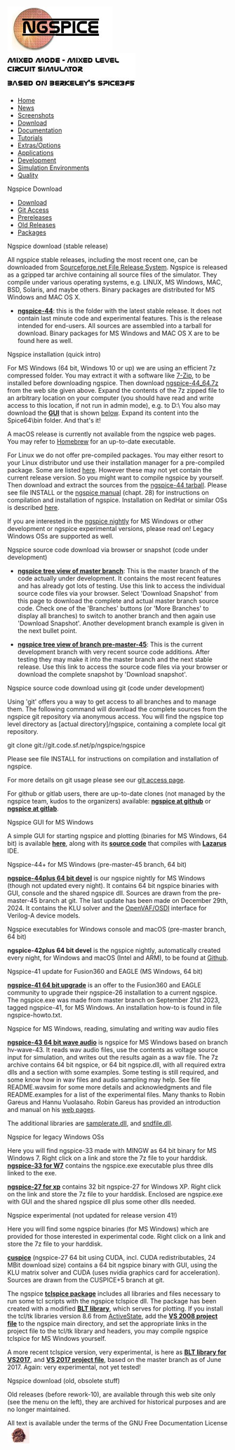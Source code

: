 ![NGSPICE](./images/nglogo.jpg) ![Mixed mode - mixed level circuit simulator - based on Berkeley's Spice3f5](./images/ngtext2.jpg) [](https://sourceforge.net/projects/ngspice)

-   [Home](./index.html)
-   [News](./news.html)
-   [Screenshots](https://sourceforge.net/projects/ngspice/)
-   [Download](https://sourceforge.net/project/showfiles.php?group_id=38962)
-   [Documentation](./docs.html)
-   [Tutorials](./tutorials.html)
-   [Extras/Options](./extras.html)
-   [Applications](./applic.html)
-   [Development](./devel.html)
-   [Simulation Environments](./resources.html)
-   [Quality](./quality.html)

Ngspice Download

-   [Download](https://sourceforge.net/project/showfiles.php?group_id=38962)
-   [Git Access](gitaccess.html)
-   [Prereleases](prereleases.html)
-   [Old Releases](oldreleases.html)
-   [Packages](packages.html)

Ngspice download (stable release)

All ngspice stable releases, including the most recent one, can be downloaded from [Sourceforge.net File Release System](https://sourceforge.net/projects/ngspice/files/ng-spice-rework/). Ngspice is released as a gzipped tar archive containing all source files of the simulator. They compile under various operating systems, e.g. LINUX, MS Windows, MAC, BSD, Solaris, and maybe others. Binary packages are distributed for MS Windows and MAC OS X.

-   [**ngspice-44**](https://sourceforge.net/projects/ngspice/files/ng-spice-rework/44/): this is the folder with the latest stable release. It does not contain last minute code and experimental features. This is the release intended for end-users. All sources are assembled into a tarball for download. Binary packages for MS Windows and MAC OS X are to be found here as well.

Ngspice installation (quick intro)

For MS Windows (64 bit, Windows 10 or up) we are using an efficient 7z compressed folder. You may extract it with a software like [7-Zip](https://7-zip.de/index.html), to be installed before downloading ngspice. Then download [ngspice-44\_64.7z](https://sourceforge.net/projects/ngspice/files/ng-spice-rework/44/ngspice-44_64.7z) from the web site given above. Expand the contents of the 7z zipped file to an arbitrary location on your computer (you should have read and write access to this location, if not run in admin mode), e.g. to D:\\ You also may download the [**GUI**](https://ngspice.sourceforge.io/experimental/ngspice_start.7z) that is shown [below](./download.html#bin1). Expand its content into the Spice64\bin folder. And that's it!

A macOS release is currently not available from the ngspice web pages. You may refer to [Homebrew](https://formulae.brew.sh/formula/ngspice) for an up-to-date executable.

For Linux we do not offer pre-compiled packages. You may either resort to your Linux distributor und use their installation manager for a pre-compiled package. Some are listed [here](packages.html). However these may not yet contain the current release version. So you might want to compile ngspice by yourself. Then download and extract the sources from the [ngspice-44 tarball](https://sourceforge.net/projects/ngspice/files/ng-spice-rework/44/ngspice-44.tar.gz). Please see file INSTALL or the [ngspice manual](https://sourceforge.net/projects/ngspice/files/ng-spice-rework/44/ngspice-44-manual.pdf) (chapt. 28) for instructions on compilation and installation of ngspice. Installation on RedHat or similar OSs is described [here](https://sourceforge.net/projects/ngspice/files/ng-spice-rework/44/NGSPICE%20on%20Red%20Hat%20Like%20Distributions.pdf).

If you are interested in the [ngspice nightly](./download.html#nightly) for MS Windows or other development or ngspice experimental versions, please read on! Legacy Windows OSs are supported as well.

Ngspice source code download via browser or snapshot (code under development)

-   [**ngspice tree view of master branch**](https://sourceforge.net/p/ngspice/ngspice/ci/master/tree/): This is the master branch of the code actually under development. It contains the most recent features and has already got lots of testing. Use this link to access the individual source code files via your browser. Select 'Download Snapshot' from this page to download the complete and actual master branch source code. Check one of the 'Branches' buttons (or 'More Branches' to display all branches) to switch to another branch and then again use 'Download Snapshot'. Another development branch example is given in the next bullet point.



-   [**ngspice tree view of branch pre-master-45**](https://sourceforge.net/p/ngspice/ngspice/ci/pre-master-45/tree/): This is the current development branch with very recent source code additions. After testing they may make it into the master branch and the next stable release. Use this link to access the source code files via your browser or download the complete snapshot by 'Download snapshot'.

Ngspice source code download using git (code under development)

Using 'git' offers you a way to get access to all branches and to manage them. The following command will download the complete sources from the ngspice git repository via anonymous access. You will find the ngspice top level directory as \[actual directory\]/ngspice, containing a complete local git repository.

git clone git://git.code.sf.net/p/ngspice/ngspice

Please see file INSTALL for instructions on compilation and installation of ngspice.

For more details on git usage please see our [git access page](./gitaccess.html).

For github or gitlab users, there are up-to-date clones (not managed by the ngspice team, kudos to the organizers) available: [**ngspice at github**](https://github.com/danchitnis/ngspice-sf-mirror/tree/pre-master-44) or [**ngspice at gitlab**](https://gitlab.com/ngspice/ngspice/-/tree/pre-master-44).

Ngspice GUI for MS Windows

A simple GUI for starting ngspice and plotting (binaries for MS Windows, 64 bit) is available [**here**](https://ngspice.sourceforge.io/experimental/ngspice_start.7z), along with its [**source code**](https://ngspice.sourceforge.io/experimental/ng_gui_sources.7z) that compiles with [**Lazarus**](https://www.lazarus-ide.org/) IDE.



Ngspice-44+ for MS Windows (pre-master-45 branch, 64 bit)

[**ngspice-44plus 64 bit devel**](https://ngspice.sourceforge.io/experimental/ngspice-44plus-pre-master-45.7z) is our ngspice nightly for MS Windows (though not updated every night). It contains 64 bit ngspice binaries with GUI, console and the shared ngspice dll. Sources are drawn from the pre-master-45 branch at git. The last update has been made on December 29th, 2024. It contains the KLU solver and the [OpenVAF/OSDI](https://openvaf.semimod.de/docs/getting-started/introduction/) interface for Verilog-A device models.

Ngspice executables for Windows console and macOS (pre-master branch, 64 bit)

**ngspice-42plus 64 bit devel** is the ngspice nightly, automatically created every night, for Windows and macOS (Intel and ARM), to be found at [Github](https://github.com/gatk555/ngspice/actions).

Ngspice-41 update for Fusion360 and EAGLE (MS Windows, 64 bit)

[**ngspice-41 64 bit upgrade**](https://ngspice.sourceforge.io/eagle-upgrade/ngspice-Fusion360-Update.7z) is an offer to the Fusion360 and EAGLE community to upgrade their ngspice-26 installation to a current ngspice. The ngspice.exe was made from master branch on September 21st 2023, tagged ngspice-41, for MS Windows. An installation how-to is found in file ngspice-howto.txt.

Ngspice for MS Windows, reading, simulating and writing wav audio files

[**ngspice-43 64 bit wave audio**](https://ngspice.sourceforge.io/experimental/Spice_wav_43.7z) is ngspice for MS Windows based on branch hv-wave-43. It reads wav audio files, use the contents as voltage source input for simulation, and writes out the results again as a wav file. The 7z archive contains 64 bit ngspice, or 64 bit ngspice.dll, with all required extra dlls and a section with some examples. Some testing is still required, and some know how in wav files and audio sampling may help. See file README.wavsim for some more details and acknowledgments and file README.examples for a list of the experimental files. Many thanks to Robin Gareus and Hannu Vuolasaho. Robin Gareus has provided an introduction and manual on his [web pages](http://gareus.org/oss/spicesound/start).

The additional libraries are [samplerate.dll](https://github.com/libsndfile/libsamplerate/releases), and [sndfile.dll](https://github.com/libsndfile/libsndfile/releases/).

Ngspice for legacy Windows OSs

Here you will find ngspice-33 made with MINGW as 64 bit binary for MS Windows 7. Right click on a link and store the 7z file to your harddisk. [**ngspice-33 for W7**](https://ngspice.sourceforge.io/experimental/ngspice-33-w7.7z) contains the ngspice.exe executable plus three dlls linked to the exe.

[**ngspice-27 for xp**](https://ngspice.sourceforge.io/experimental/ngspice-27_xp.7z) contains 32 bit ngspice-27 for Windows XP. Right click on the link and store the 7z file to your harddisk. Enclosed are ngspice.exe with GUI and the shared ngspice dll plus some other dlls needed.

Ngspice experimental (not updated for release version 41!)

Here you will find some ngspice binaries (for MS Windows) which are provided for those interested in experimental code. Right click on a link and store the 7z file to your harddisk.

[**cuspice**](https://ngspice.sourceforge.io/experimental/ngspice-27-CUSPICE-64.7z) (ngspice-27 64 bit using CUDA, incl. CUDA redistributables, 24 MBit download size) contains a 64 bit ngspice binary with GUI, using the KLU matrix solver and CUDA (uses nvidia graphics card for acceleration). Sources are drawn from the CUSPICE+5 branch at git.

The ngspice [**tclspice package**](https://ngspice.sourceforge.io/experimental/tclspice-25.7z) includes all libraries and files necessary to run some tcl scripts with the ngspice tclspice dll. The package has been created with a modified [**BLT library**](https://ngspice.sourceforge.io/experimental/blt2.5.3.7z), which serves for plotting. If you install the tcl/tk libraries version 8.6 from [ActiveState](https://www.activestate.com/products/tcl/), add the [**VS 2008 project file**](https://ngspice.sourceforge.io/experimental/visualc-tcl.7z) to the ngspice main directory, and set the appropriate links in the project file to the tcl/tk library and headers, you may compile ngspice tclspice for MS Windows yourself.

A more recent tclspice version, very experimental, is here as [**BLT library for VS2017**](https://ngspice.sourceforge.io/experimental/blt2.5.3-compact.7z), and [**VS 2017 project file**](https://ngspice.sourceforge.io/experimental/visualc-tclspice-26plus.7z), based on the master branch as of June 2017. Again: very experimental, not yet tested!

Ngspice download (old, obsolete stuff)

Old releases (before rework-10), are available through this web site only (see the menu on the left), they are archived for historical purposes and are no longer maintained.

 All text is available under the terms of the GNU Free Documentation License ![](./images/spice.jpg)
